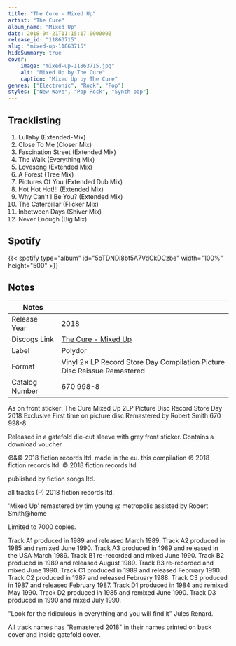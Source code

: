```yaml
---
title: "The Cure - Mixed Up"
artist: "The Cure"
album_name: "Mixed Up"
date: 2018-04-21T11:15:17.000000Z
release_id: "11863715"
slug: "mixed-up-11863715"
hideSummary: true
cover:
    image: "mixed-up-11863715.jpg"
    alt: "Mixed Up by The Cure"
    caption: "Mixed Up by The Cure"
genres: ["Electronic", "Rock", "Pop"]
styles: ["New Wave", "Pop Rock", "Synth-pop"]
---
```


## Tracklisting
1. Lullaby (Extended-Mix)
2. Close To Me (Closer Mix)
3. Fascination Street (Extended Mix)
4. The Walk (Everything Mix)
5. Lovesong (Extended Mix)
6. A Forest (Tree Mix)
7. Pictures Of You (Extended Dub Mix)
8. Hot Hot Hot!!! (Extended Mix)
9. Why Can't I Be You? (Extended Mix)
10. The Caterpillar (Flicker Mix)
11. Inbetween Days (Shiver Mix)
12. Never Enough (Big Mix)


## Spotify
{{< spotify type="album" id="5bTDNDi8bt5A7VdCkDCzbe" width="100%" height="500" >}}



## Notes
| Notes          |             |
| ---------------| ----------- |
| Release Year   | 2018 |
| Discogs Link   | [The Cure - Mixed Up](https://www.discogs.com/release/11863715-The-Cure-Mixed-Up) |
| Label          | Polydor |
| Format         | Vinyl 2× LP Record Store Day Compilation Picture Disc Reissue Remastered |
| Catalog Number | 670 998-8 |

As on front sticker:
The Cure Mixed Up
2LP Picture Disc Record Store Day 2018 Exclusive
First time on picture disc
Remastered by Robert Smith
670 998-8

Released in a gatefold die-cut sleeve with grey front sticker.
Contains a download voucher

℗&© 2018 fiction records ltd. 
made in the eu.
this compilation ℗ 2018 fiction records ltd.
© 2018 fiction records ltd.

published by fiction songs ltd.

all tracks (P) 2018 fiction records ltd.

'Mixed Up' remastered by tim young @ metropolis
assisted by Robert Smith@home

Limited to 7000 copies.

Track A1 produced in 1989 and released March 1989.
Track A2 produced in 1985 and remixed June 1990.
Track A3 produced in 1989 and released in the USA March 1989.
Track B1 re-recorded and mixed June 1990.
Track B2 produced in 1989 and released August 1989.
Track B3 re-recorded and mixed June 1990.
Track C1 produced in 1989 and released February 1990.
Track C2 produced in 1987 and released February 1988.
Track C3 produced in 1987 and released February 1987.
Track D1 produced in 1984 and remixed May 1990.
Track D2 produced in 1985 and remixed June 1990.
Track D3 produced in 1990 and mixed July 1990. 

"Look for the ridiculous in everything and you will find it" 
Jules Renard.

All track names has "Remastered 2018" in their names printed on back cover and inside gatefold cover.
